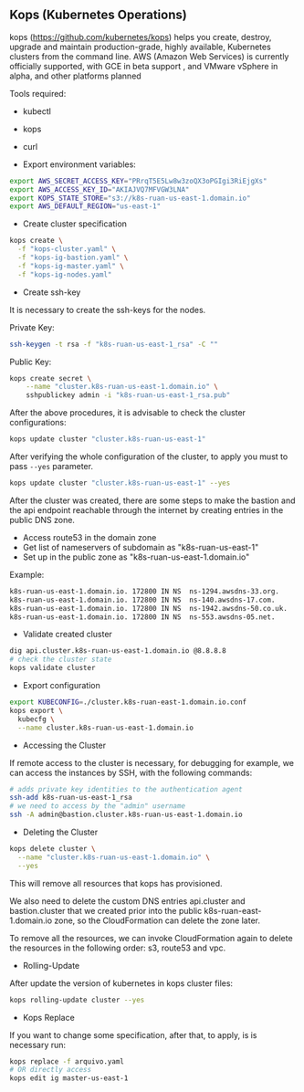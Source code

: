 ## Kops (Kubernetes Operations)

kops (https://github.com/kubernetes/kops) helps you create, destroy, upgrade and maintain production-grade, highly available, Kubernetes clusters from the command line. AWS (Amazon Web Services) is currently officially supported, with GCE in beta support , and VMware vSphere in alpha, and other platforms planned

Tools required:

- kubectl
- kops
- curl

- Export environment variables:

```bash
export AWS_SECRET_ACCESS_KEY="PRrqT5E5Lw8w3zoQX3oPGIgi3RiEjgXs"
export AWS_ACCESS_KEY_ID="AKIAJVQ7MFVGW3LNA"
export KOPS_STATE_STORE="s3://k8s-ruan-us-east-1.domain.io"
export AWS_DEFAULT_REGION="us-east-1"
```

- Create cluster specification

```bash
kops create \
  -f "kops-cluster.yaml" \
  -f "kops-ig-bastion.yaml" \
  -f "kops-ig-master.yaml" \
  -f "kops-ig-nodes.yaml"
```

- Create ssh-key

It is necessary to create the ssh-keys for the nodes.

Private Key:

```bash
ssh-keygen -t rsa -f "k8s-ruan-us-east-1_rsa" -C ""
```

Public Key:

```bash
kops create secret \
    --name "cluster.k8s-ruan-us-east-1.domain.io" \
    sshpublickey admin -i "k8s-ruan-us-east-1_rsa.pub"
```

After the above procedures, it is advisable to check the cluster configurations:

```bash
kops update cluster "cluster.k8s-ruan-us-east-1"
```

After verifying the whole configuration of the cluster, to apply you must to pass `--yes` parameter.

```bash
kops update cluster "cluster.k8s-ruan-us-east-1" --yes
```

After the cluster was created, there are some steps to make the bastion and the api endpoint reachable through the internet by creating entries in the public DNS zone.

- Access route53 in the domain zone
- Get list of nameservers of subdomain as "k8s-ruan-us-east-1"
- Set up in the public zone as "k8s-ruan-us-east-1.domain.io"

Example:

```bash
k8s-ruan-us-east-1.domain.io. 172800 IN	NS	ns-1294.awsdns-33.org.
k8s-ruan-us-east-1.domain.io. 172800 IN	NS	ns-140.awsdns-17.com.
k8s-ruan-us-east-1.domain.io. 172800 IN	NS	ns-1942.awsdns-50.co.uk.
k8s-ruan-us-east-1.domain.io. 172800 IN	NS	ns-553.awsdns-05.net.
```

- Validate created cluster

```bash
dig api.cluster.k8s-ruan-us-east-1.domain.io @8.8.8.8
# check the cluster state
kops validate cluster
```

- Export configuration

```bash
export KUBECONFIG=./cluster.k8s-ruan-east-1.domain.io.conf
kops export \
  kubecfg \
  --name cluster.k8s-ruan-us-east-1.domain.io
```

- Accessing the Cluster

If remote access to the cluster is necessary, for debugging for example, we can access the instances by SSH, with the following commands:

```bash
# adds private key identities to the authentication agent
ssh-add k8s-ruan-us-east-1_rsa
# we need to access by the "admin" username
ssh -A admin@bastion.cluster.k8s-ruan-us-east-1.domain.io
```

- Deleting the Cluster

```bash
kops delete cluster \
  --name "cluster.k8s-ruan-us-east-1.domain.io" \
  --yes
```

This will remove all resources that kops has provisioned.

We also need to delete the custom DNS entries api.cluster and bastion.cluster that we created prior into the public k8s-ruan-east-1.domain.io zone, so the CloudFormation can delete the zone later.

To remove all the resources, we can invoke CloudFormation again to delete the resources in the following order: s3, route53 and vpc.

- Rolling-Update

After update the version of kubernetes in kops cluster files:

```bash
kops rolling-update cluster --yes
```

- Kops Replace

If you want to change some specification, after that, to apply, is is necessary run:

```bash
kops replace -f arquivo.yaml
# OR directly access
kops edit ig master-us-east-1
```
